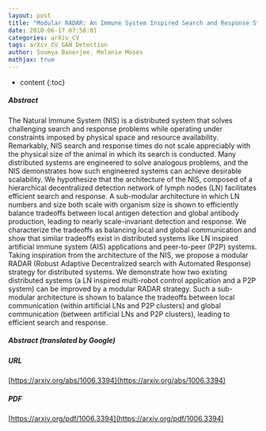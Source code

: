 ```yaml
---
layout: post
title: "Modular RADAR: An Immune System Inspired Search and Response Strategy for Distributed Systems"
date: 2010-06-17 07:58:01
categories: arXiv_CV
tags: arXiv_CV GAN Detection
author: Soumya Banerjee, Melanie Moses
mathjax: true
---
```


* content
{:toc}

##### Abstract
The Natural Immune System (NIS) is a distributed system that solves challenging search and response problems while operating under constraints imposed by physical space and resource availability. Remarkably, NIS search and response times do not scale appreciably with the physical size of the animal in which its search is conducted. Many distributed systems are engineered to solve analogous problems, and the NIS demonstrates how such engineered systems can achieve desirable scalability. We hypothesize that the architecture of the NIS, composed of a hierarchical decentralized detection network of lymph nodes (LN) facilitates efficient search and response. A sub-modular architecture in which LN numbers and size both scale with organism size is shown to efficiently balance tradeoffs between local antigen detection and global antibody production, leading to nearly scale-invariant detection and response. We characterize the tradeoffs as balancing local and global communication and show that similar tradeoffs exist in distributed systems like LN inspired artificial immune system (AIS) applications and peer-to-peer (P2P) systems. Taking inspiration from the architecture of the NIS, we propose a modular RADAR (Robust Adaptive Decentralized search with Automated Response) strategy for distributed systems. We demonstrate how two existing distributed systems (a LN inspired multi-robot control application and a P2P system) can be improved by a modular RADAR strategy. Such a sub-modular architecture is shown to balance the tradeoffs between local communication (within artificial LNs and P2P clusters) and global communication (between artificial LNs and P2P clusters), leading to efficient search and response.

##### Abstract (translated by Google)


##### URL
[https://arxiv.org/abs/1006.3394](https://arxiv.org/abs/1006.3394)

##### PDF
[https://arxiv.org/pdf/1006.3394](https://arxiv.org/pdf/1006.3394)


